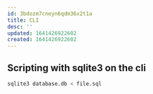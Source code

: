 ```yaml
---
id: 3bdozm7cneyn6qdm36x2t1a
title: CLI
desc: ''
updated: 1641426922602
created: 1641426922602
---
```



## Scripting with sqlite3 on the cli

```bash
sqlite3 database.db < file.sql
```
